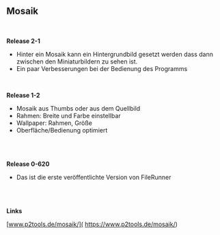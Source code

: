 ## Mosaik

<br />

**Release 2-1**

* Hinter ein Mosaik kann ein Hintergrundbild gesetzt werden dass dann zwischen den Miniaturbildern zu sehen ist.
* Ein paar Verbesserungen bei der Bedienung des Programms


<br />

**Release 1-2**

* Mosaik aus Thumbs oder aus dem Quellbild
* Rahmen: Breite und Farbe einstellbar
* Wallpaper: Rahmen, Größe
* Oberfläche/Bedienung optimiert


<br />
<br />

**Release 0-620**

* Das ist die erste veröffentlichte Version von FileRunner



<br />
<br />

**Links**

[www.p2tools.de/mosaik/]( https://www.p2tools.de/mosaik/)
